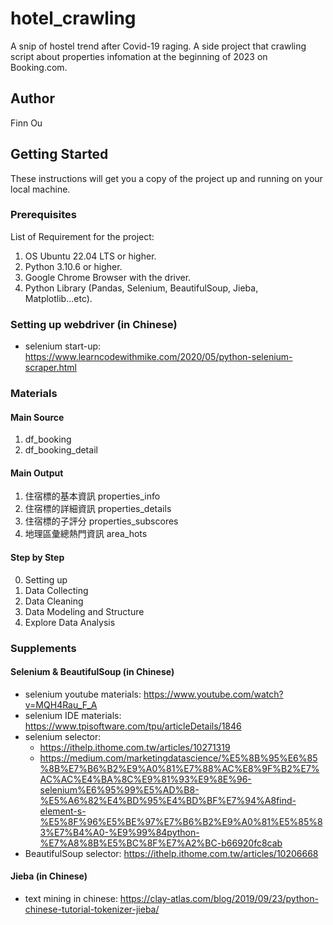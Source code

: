 # hotel_crawling
A snip of hostel trend after Covid-19 raging. 
A side project that crawling script about properties infomation at the beginning of 2023 on Booking.com.


## Author
Finn Ou


## Getting Started
These instructions will get you a copy of the project up and running on your local machine.

### Prerequisites
List of Requirement for the project:
1. OS Ubuntu 22.04 LTS or higher.
2. Python 3.10.6 or higher.
3. Google Chrome Browser with the driver.
4. Python Library (Pandas, Selenium, BeautifulSoup, Jieba, Matplotlib...etc).

### Setting up webdriver (in Chinese)
- selenium start-up: https://www.learncodewithmike.com/2020/05/python-selenium-scraper.html

### Materials
#### **Main Source**
1. df_booking
2. df_booking_detail

#### **Main Output**
1. 住宿標的基本資訊 properties_info
2. 住宿標的詳細資訊 properties_details
3. 住宿標的子評分 properties_subscores
4. 地理區彙總熱門資訊 area_hots

#### **Step by Step**
0. Setting up
1. Data Collecting
2. Data Cleaning
3. Data Modeling and Structure
4. Explore Data Analysis

### Supplements
#### Selenium & BeautifulSoup (in Chinese)
- selenium youtube materials: https://www.youtube.com/watch?v=MQH4Rau_F_A
- selenium IDE materials: https://www.tpisoftware.com/tpu/articleDetails/1846
- selenium selector:
    - https://ithelp.ithome.com.tw/articles/10271319
    - https://medium.com/marketingdatascience/%E5%8B%95%E6%85%8B%E7%B6%B2%E9%A0%81%E7%88%AC%E8%9F%B2%E7%AC%AC%E4%BA%8C%E9%81%93%E9%8E%96-selenium%E6%95%99%E5%AD%B8-%E5%A6%82%E4%BD%95%E4%BD%BF%E7%94%A8find-element-s-%E5%8F%96%E5%BE%97%E7%B6%B2%E9%A0%81%E5%85%83%E7%B4%A0-%E9%99%84python-%E7%A8%8B%E5%BC%8F%E7%A2%BC-b66920fc8cab
- BeautifulSoup selector: https://ithelp.ithome.com.tw/articles/10206668

#### Jieba (in Chinese)
- text mining in chinese: https://clay-atlas.com/blog/2019/09/23/python-chinese-tutorial-tokenizer-jieba/ 


